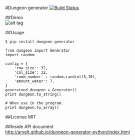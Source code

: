 #Dungeon generator [![Build Status](https://travis-ci.org/arvelt/dungeon-generator.svg?branch=master)](https://travis-ci.org/arvelt/dungeon-generator)

##Demo  
![alt tag](https://raw.github.com/arvelt/dungeon-generator-python/master/examples/demo.gif)

##Usage
```
$ pip install dungeon-generator
```

```
from dungeon import Generator
import random

config = {
    'row_size': 32,
    'col_size': 32,
    'room_number' : random.randint(3,10),
    'amount_water': 7,
}
generatoed_dungeon = Generator()
print dungeon.to_string()

# When use in the program.
print dungeon.to_array()
```

##License
MIT

##Inside API document  
http://arvelt.github.io/dungeon-generator-python/index.html
